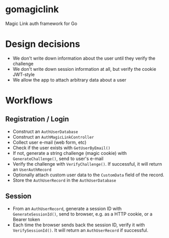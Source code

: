 # gomagiclink

Magic Link auth framework for Go

# Design decisions

* We don't write down information about the user until they verify the challenge
* We don't write down session information at all, but verify the cookie JWT-style
* We allow the app to attach arbitrary data about a user

# Workflows

## Registration / Login

* Construct an `AuthUserDatabase`
* Construct an `AuthMagicLinkController`
* Collect user e-mail (web form, etc)
* Check if the user exists with `GetUserByEmail()`
* If not, generate a string challenge (magic cookie) with `GenerateChallenge()`, send to user's e-mail
* Verify the challenge with `VerifyChallenge()`. If successful, it will return an `UserAuthRecord`
* Optionally attach custom user data to the `CustomData` field of the record.
* Store the `AuthUserRecord` in the `AuthUserDatabase`

## Session

* From an `AuthUserRecord`, generate a session ID with `GenerateSessionId()`, send to browser, e.g. as a HTTP cookie, or a Bearer token
* Each time the browser sends back the session ID, verify it with `VerifySessionId()`. It will return an `AuthUserRecord` if successful.
